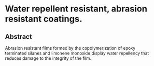# Water repellent resistant, abrasion resistant coatings.

## Abstract
Abrasion resistant films formed by the copolymerization of epoxy terminated silanes and limonene monoxide display water repellency that reduces damage to the integrity of the film.
